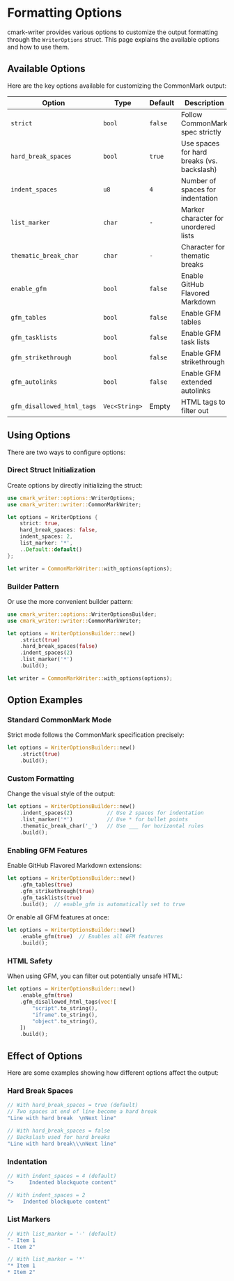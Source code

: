 # Formatting Options

cmark-writer provides various options to customize the output formatting through the `WriterOptions` struct. This page explains the available options and how to use them.

## Available Options

Here are the key options available for customizing the CommonMark output:

| Option | Type | Default | Description |
|--------|------|---------|-------------|
| `strict` | `bool` | `false` | Follow CommonMark spec strictly |
| `hard_break_spaces` | `bool` | `true` | Use spaces for hard breaks (vs. backslash) |
| `indent_spaces` | `u8` | `4` | Number of spaces for indentation |
| `list_marker` | `char` | `-` | Marker character for unordered lists |
| `thematic_break_char` | `char` | `-` | Character for thematic breaks |
| `enable_gfm` | `bool` | `false` | Enable GitHub Flavored Markdown |
| `gfm_tables` | `bool` | `false` | Enable GFM tables |
| `gfm_tasklists` | `bool` | `false` | Enable GFM task lists |
| `gfm_strikethrough` | `bool` | `false` | Enable GFM strikethrough |
| `gfm_autolinks` | `bool` | `false` | Enable GFM extended autolinks |
| `gfm_disallowed_html_tags` | `Vec<String>` | Empty | HTML tags to filter out |

## Using Options

There are two ways to configure options:

### Direct Struct Initialization

Create options by directly initializing the struct:

```rust
use cmark_writer::options::WriterOptions;
use cmark_writer::writer::CommonMarkWriter;

let options = WriterOptions {
    strict: true,
    hard_break_spaces: false,
    indent_spaces: 2,
    list_marker: '*',
    ..Default::default()
};

let writer = CommonMarkWriter::with_options(options);
```

### Builder Pattern

Or use the more convenient builder pattern:

```rust
use cmark_writer::options::WriterOptionsBuilder;
use cmark_writer::writer::CommonMarkWriter;

let options = WriterOptionsBuilder::new()
    .strict(true)
    .hard_break_spaces(false)
    .indent_spaces(2)
    .list_marker('*')
    .build();

let writer = CommonMarkWriter::with_options(options);
```

## Option Examples

### Standard CommonMark Mode

Strict mode follows the CommonMark specification precisely:

```rust
let options = WriterOptionsBuilder::new()
    .strict(true)
    .build();
```

### Custom Formatting

Change the visual style of the output:

```rust
let options = WriterOptionsBuilder::new()
    .indent_spaces(2)           // Use 2 spaces for indentation
    .list_marker('*')           // Use * for bullet points
    .thematic_break_char('_')   // Use ___ for horizontal rules
    .build();
```

### Enabling GFM Features

Enable GitHub Flavored Markdown extensions:

```rust
let options = WriterOptionsBuilder::new()
    .gfm_tables(true)
    .gfm_strikethrough(true)
    .gfm_tasklists(true)
    .build();  // enable_gfm is automatically set to true
```

Or enable all GFM features at once:

```rust
let options = WriterOptionsBuilder::new()
    .enable_gfm(true)  // Enables all GFM features
    .build();
```

### HTML Safety

When using GFM, you can filter out potentially unsafe HTML:

```rust
let options = WriterOptionsBuilder::new()
    .enable_gfm(true)
    .gfm_disallowed_html_tags(vec![
        "script".to_string(),
        "iframe".to_string(),
        "object".to_string(),
    ])
    .build();
```

## Effect of Options

Here are some examples showing how different options affect the output:

### Hard Break Spaces

```rust
// With hard_break_spaces = true (default)
// Two spaces at end of line become a hard break
"Line with hard break  \nNext line"

// With hard_break_spaces = false
// Backslash used for hard breaks
"Line with hard break\\\nNext line"
```

### Indentation

```rust
// With indent_spaces = 4 (default)
">     Indented blockquote content"

// With indent_spaces = 2
">   Indented blockquote content"
```

### List Markers

```rust
// With list_marker = '-' (default)
"- Item 1
- Item 2"

// With list_marker = '*'
"* Item 1
* Item 2"
```
